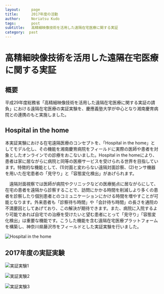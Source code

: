 ```yaml
---
layout:     page
title:      2017年度の活動
author:     Noriatsu Kudo
tags: 		post 
subtitle:  	高精細映像技術を活用した遠隔在宅医療に関する実証
category:  past
---
```

<!-- Start Writing Below in Markdown -->
# 高精細映像技術を活用した遠隔在宅医療に関する実証
## 概要
平成29年度総務省「高精細映像技術を活用した遠隔在宅医療に関する実証の請負」における遠隔在宅医療の実証実験を、慶應義塾大学が中心となり湘南慶育病院との連携のもと実施しました。

## Hospital in the home
本実証実験における在宅遠隔医療のコンセプトを、「Hospital in the home」としてモデル化し、その機能を湘南慶育病院をフィールドに実際の医師や患者を対象としたオンラインでの診療をおこないました。Hospital in the homeにより、患者は家に居ながらに病院と同等の医療サービスを受けられる世界を目指しています。特徴的な機能として、(1)対面と変わらない遠隔対面診察、(2)センサ機器を用いた在宅患者の「見守り」と「容態変化検出」があげられます。

　遠隔対面視察では医師が病院やクリニックなどの医療拠点に居ながらにして、在宅の患者を遠隔から診察することで、訪問にかかる時間を削減しより多くの患者を診察したり個別患者とのコミュニケーションにかける時間を増やすことが可能となります。外来患者も「診察待ち時間」や「会計待ち時間」の長さを通院の不満要因としてあげており、この解決が期待できます。また、病院に入院するより可能であれば自宅での治療を受けたいと望む患者にとって「見守り」「容態変化検出」は重要な機能です。こうした機能を含む遠隔在宅医療プラットフォームを構築し、神奈川県藤沢市をフィールドとした実証実験を行いました。

![Hospital in the home](https://sfc-lisc.github.io/img/posts/001.png)

## 2017年度の実証実験
![実証実験1](https://sfc-lisc.github.io/img/posts/slide01.PNG)

![実証実験2](https://sfc-lisc.github.io/img/posts/slide03.PNG)

![実証実験3](https://sfc-lisc.github.io/img/posts/slide04.PNG)

